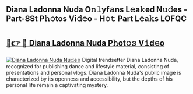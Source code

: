 ## Diana Ladonna Nuda O𝚗𝚕yf𝚊ns L𝚎a𝚔ed N𝚞𝚍es - Part-8St P𝚑𝚘tos Vi𝚍𝚎o - H𝚘𝚝 Part L𝚎a𝚔s LOFQC

# <h2><a href="http://kf08jy.oniu.top/?m=Diana+Ladonna+Nuda">🔗👉 🔴 Diana Ladonna Nuda P𝚑ot𝚘𝚜 V𝚒d𝚎o</a></h2>

[![Diana Ladonna Nuda Nu𝚍e𝚜](https://i.imgur.com/0qMVB7G.gif)](http://kf08jy.oniu.top/?m=Diana+Ladonna+Nuda)
Digital trendsetter Diana Ladonna Nuda, recognized for publishing dance and lifestyle material, consisting of presentations and personal vlogs. Diana Ladonna Nuda's public image is characterized by its openness and accessibility, but the depths of his personal life remain a captivating mystery.  

